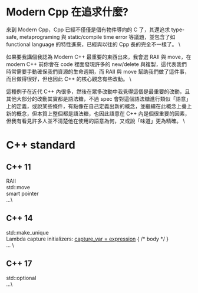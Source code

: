 # Modern Cpp 在追求什麼?

來到 Modern Cpp，Cpp 已經不僅僅是個有物件導向的 C 了，其還追求 type-safe, metaprograming 與 static/compile time error 等議題，並包含了如 functional language 的特性進來，已經與以往的 Cpp 長的完全不一樣了。 \

如果要我講個我認為 Modern C++ 最重要的東西出來，我會選 RAII 與 move，在 modern C++ 前你會在 code 裡面發現許多的 new/delete 與複製，這代表我們時常需要手動確保我們資源的生命週期，而 RAII 與 move 幫助我們做了這件事，而且做得很好，但也因此 C++ 的核心觀念有些改動。 \

這種例子在近代 C++ 內很多，然後在眾多改動中我覺得這個是最重要的改動，且其他大部分的改動其實都是語法糖，不過 spec 會對這個語法糖進行類似「語意」上的定義，或說某些條件，有點像在自己定義出新的概念，並繼續在此概念上疊上新的概念，但本質上整個都是語法糖，也因此語意在 C++ 內是個很重要的因素，但我有看見許多人並不清楚他在使用的語意為何，又或說「味道」更為精確。 \

# C++ standard

## C++ 11
RAII \
std::move \
smart pointer \
...\

## C++ 14
std::make_unique<T> \
Lambda capture initializers: [capture_var = expression](parameters) { /* body */ } \
... \

## C++ 17
std::optional \
...\


